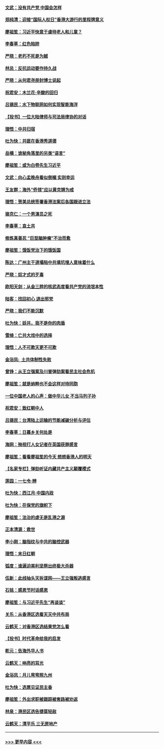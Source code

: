 #### [文武：没有共产党 中国会怎样](../pages/nsc993/n11717584.md?t=12122222) 
#### [郑纯清：迎接“国际人权日”香港大游行的里程牌意义](../pages/nsc993/n11717417.md?t=12122222) 
#### [廖祖笙：习近平快意于虐待老人和儿童？](../pages/nsc993/n11715313.md?t=12122222) 
#### [李春草：红色陷阱](../pages/nsc993/n11715029.md?t=12122222) 
#### [严晓：老朽不死是为贼](../pages/nsc993/n11712910.md?t=12122222) 
#### [林忌：反抗运动要作持久战](../pages/nsc993/n11712623.md?t=12122222) 
#### [严晓：从何君尧册封博士说起](../pages/nsc993/n11712465.md?t=12122222) 
#### [祝君安：木兰花·辛酸的回归](../pages/nsc993/n11712381.md?t=12122222) 
#### [吕锡民：水下物联网如何实现智能海洋](../pages/nsc993/n11711158.md?t=12122222) 
#### [【投书】一位大陆律师与司法局律协的对话](../pages/nsc993/n11709675.md?t=12122222) 
#### [理悟：中共归宿](../pages/nsc993/n11710059.md?t=12122222) 
#### [吐为快：共匪在香港秀道德](../pages/nsc993/n11709979.md?t=12122222) 
#### [岳横：诡秘角落里的另类“语言”](../pages/nsc993/n11709792.md?t=12122222) 
#### [廖祖笙：或为白卷先生习近平](../pages/nsc993/n11708330.md?t=12122222) 
#### [文武：向心孟晚舟看似倒楣 实则幸运](../pages/nsc993/n11708236.md?t=12122222) 
#### [王友群：海外“侨领”应以黄克锵为戒](../pages/nsc993/n11706176.md?t=12122222) 
#### [理悟：贺美总统签署香港法案后各国跟进立法](../pages/nsc993/n11706853.md?t=12122222) 
#### [骆克仁：一个男演员之死](../pages/nsc993/n11706677.md?t=12122222) 
#### [李春草：哀土共](../pages/nsc993/n11706255.md?t=12122222) 
#### [修炼真善忍 “巨型脑肿瘤”不治而愈](../pages/nsc993/n11705340.md?t=12122222) 
#### [廖祖笙：饿饭党治下的饿饭国](../pages/nsc993/n11705085.md?t=12122222) 
#### [陈达：广州主干道塌陷中共填坑埋人意味着什么](../pages/nsc993/n11705046.md?t=12122222) 
#### [严晓：奴才式的歹毒](../pages/nsc993/n11704826.md?t=12122222) 
#### [欧阳天剑：从金三胖的核武态度看共产党的流氓本性](../pages/nsc993/n11702238.md?t=12122222) 
#### [陆客：找回初心 退出邪党](../pages/nsc993/n11702213.md?t=12122222) 
#### [严晓：我们不能沉默](../pages/nsc993/n11702110.md?t=12122222) 
#### [吐为快：妖共，我不是你的肉盾](../pages/nsc993/n11701366.md?t=12122222) 
#### [雪绮：亡共大戏中的选择](../pages/nsc993/n11699922.md?t=12122222) 
#### [理悟：人不可欺天更不可欺](../pages/nsc993/n11699657.md?t=12122222) 
#### [金浴凤:  土共体制性失败](../pages/nsc993/n11699361.md?t=12122222) 
#### [曾铮：从王立强案及川普弹劾案看民主社会危机](../pages/nsc993/n11699318.md?t=12122222) 
#### [廖祖笙：就是纳粹也不会这样对待同胞](../pages/nsc993/n11697658.md?t=12122222) 
#### [一位中国老人的心声：做中华儿女 不当马列子孙](../pages/nsc993/n11697525.md?t=12122222) 
#### [祝君安：致红朝中人](../pages/nsc993/n11697518.md?t=12122222) 
#### [吕锡民：台湾陆上运输的节能减碳分析与评估](../pages/nsc993/n11694983.md?t=12122222) 
#### [李春草：日暮乡关何处是](../pages/nsc993/n11694805.md?t=12122222) 
#### [海网：殃视打人女记者在英国获罪感言](../pages/nsc993/n11693832.md?t=12122222) 
#### [廖祖笙：看看廖祖笙的今天 想想香港人的明天](../pages/nsc993/n11693707.md?t=12122222) 
#### [【名家专栏】弹劾听证内藏共产主义颠覆模式](../pages/nsc993/n11693563.md?t=12122222) 
#### [莲园：一七令‧辨](../pages/nsc993/n11692558.md?t=12122222) 
#### [吐为快：西江月·中国内政](../pages/nsc993/n11692071.md?t=12122222) 
#### [吐为快：在保党的旗帜下](../pages/nsc993/n11691188.md?t=12122222) 
#### [廖祖笙：法治的虚无是乱港之源](../pages/nsc993/n11690605.md?t=12122222) 
#### [正本清源：救世](../pages/nsc993/n11689134.md?t=12122222) 
#### [李小刚：脑指纹与中共的脑控武器](../pages/nsc993/n11688900.md?t=12122222) 
#### [理悟：末日红朝](../pages/nsc993/n11688829.md?t=12122222) 
#### [弧度：谁逼迫美利坚祭出终极大杀器](../pages/nsc993/n11688735.md?t=12122222) 
#### [伍新：此线抽头天拆谍网——王立强叛逃感言](../pages/nsc993/n11687981.md?t=12122222) 
#### [石铭：感恩节时话感恩](../pages/nsc993/n11687568.md?t=12122222) 
#### [廖祖笙：与习近平先生“再谈谈”](../pages/nsc993/n11687005.md?t=12122222) 
#### [关乐：从香港区选看天灭中共布局](../pages/nsc993/n11686647.md?t=12122222) 
#### [云鹤天：对香港区选结果党怎么看](../pages/nsc993/n11686216.md?t=12122222) 
#### [【投书】时代革命给我的启发](../pages/nsc993/n11684287.md?t=12122222) 
#### [乾元：告海外华人书](../pages/nsc993/n11684044.md?t=12122222) 
#### [云鹤天：响亮的耳光](../pages/nsc993/n11684254.md?t=12122222) 
#### [金浴凤：月儿弯弯照九州](../pages/nsc993/n11684231.md?t=12122222) 
#### [吐为快：选票见证民主香](../pages/nsc993/n11684206.md?t=12122222) 
#### [廖祖笙：外出求职被跟踪被套路被劝返](../pages/nsc993/n11683874.md?t=12122222) 
#### [林泉：港民区选告捷莫轻敌](../pages/nsc993/n11683930.md?t=12122222) 
#### [云鹤天：清平乐 三无房地产](../pages/nsc993/n11681521.md?t=12122222) 

----
#### [ >>> 更早内容 <<< ](../indexes/nsc993-earlier.md)
